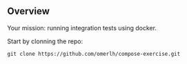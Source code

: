 ## Overview

Your mission: running integration tests using docker.

Start by clonning the repo:
```
git clone https://github.com/omerlh/compose-exercise.git
```